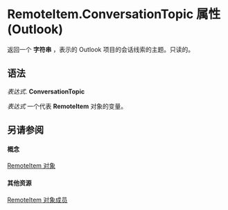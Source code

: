 
# RemoteItem.ConversationTopic 属性 (Outlook)

返回一个 **字符串** ，表示的 Outlook 项目的会话线索的主题。只读的。


## 语法

 _表达式_. **ConversationTopic**

 _表达式_ 一个代表 **RemoteItem** 对象的变量。


## 另请参阅


#### 概念


[RemoteItem 对象](6302aaff-cdcf-4d86-60f1-4bed15540d9f.md)
#### 其他资源


[RemoteItem 对象成员](15c0872e-88cc-9b9b-c31e-c15d6971e6e0.md)